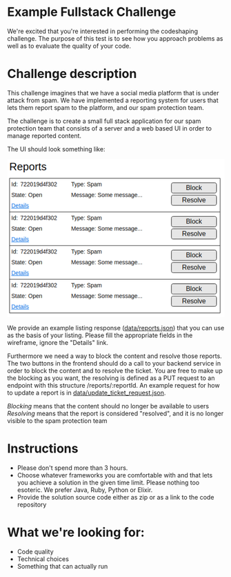Example Fullstack Challenge
========================

We're excited that you're interested in performing the codeshaping challenge.
The purpose of this test is to see how you approach problems as well as to evaluate the quality of your code.

# Challenge description
This challenge imagines that we have a social media platform that is under attack from spam. We have implemented a reporting system for users that lets them report spam to the platform, and our spam protection team.  

The challenge is to create a small full stack application for our spam protection team that consists of a server and a web based UI in order to manage reported content.

The UI should look something like:

![Reporting listing](images/wireframe.png)

We provide an example listing response ([data/reports.json](data/reports.json)) that you can use as the basis of your listing. Please fill the appropriate fields in the wireframe, ignore the "Details" link.

Furthermore we need a way to block the content and resolve those reports. The two buttons in the frontend should do a call to your backend service in order to block the content and to resolve the ticket. You are free to make up the blocking as you want, the resolving is defined as a PUT request to an endpoint with this structure /reports/:reportId. An example request for how to update a report is in [data/update_ticket_request.json](data/update_ticket_request.json).

*Blocking* means that the content should no longer be available to users
*Resolving* means that the report is considered "resolved", and it is no longer visible to the spam protection team

# Instructions
- Please don't spend more than 3 hours.
- Choose whatever frameworks you are comfortable with and that lets you achieve a solution in the given time limit. Please nothing too esoteric. We prefer Java, Ruby, Python or Elixir.
- Provide the solution source code either as zip or as a link to the code repository

# What we're looking for:
- Code quality
- Technical choices
- Something that can actually run
